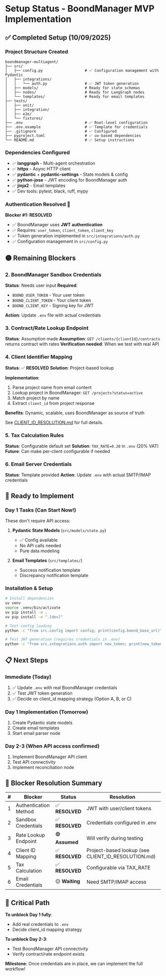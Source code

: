 # Setup Status - BoondManager MVP Implementation

## ✅ Completed Setup (10/09/2025)

### Project Structure Created
```
boondmanager-multiagent/
├── src/
│   ├── config.py                   # ✅ Configuration management with Pydantic
│   ├── integrations/
│   │   └── auth.py                 # ✅ JWT token generation
│   ├── models/                     # Ready for state schemas
│   ├── nodes/                      # Ready for LangGraph nodes
│   └── templates/                  # Ready for email templates
├── tests/
│   ├── unit/
│   ├── integration/
│   ├── e2e/
│   └── fixtures/
├── .env                            # ✅ Root-level configuration
├── .env.example                    # ✅ Template for credentials
├── .gitignore                      # ✅ Configured
├── pyproject.toml                  # ✅ uv-based dependencies
└── README.md                       # ✅ Setup instructions
```

### Dependencies Configured
- ✅ **langgraph** - Multi-agent orchestration
- ✅ **httpx** - Async HTTP client
- ✅ **pydantic** + **pydantic-settings** - State models & config
- ✅ **python-jose** - JWT encoding for BoondManager auth
- ✅ **jinja2** - Email templates
- ✅ Dev tools: pytest, black, ruff, mypy

### Authentication Resolved 🎉
**Blocker #1: RESOLVED**
- ✅ BoondManager uses **JWT authentication**
- ✅ Requires: `user_token`, `client_token`, `client_key`
- ✅ Token generation implemented in `src/integrations/auth.py`
- ✅ Configuration management in `src/config.py`

## 🟡 Remaining Blockers

### 2. BoondManager Sandbox Credentials
**Status**: Needs user input
**Required**:
- `BOOND_USER_TOKEN` - Your user token
- `BOOND_CLIENT_TOKEN` - Your client token
- `BOOND_CLIENT_KEY` - Signing key for JWT

**Action**: Update `.env` file with actual credentials

### 3. Contract/Rate Lookup Endpoint
**Status**: Assumption made
**Assumption**: `GET /clients/{clientId}/contracts` returns contract with rates
**Verification needed**: When we test with real API

### 4. Client Identifier Mapping
**Status**: ✅ **RESOLVED**
**Solution**: Project-based lookup

**Implementation**:
1. Parse project name from email content
2. Lookup project in BoondManager: `GET /projects?status=active`
3. Match project by name
4. Extract `client_id` from project response

**Benefits**: Dynamic, scalable, uses BoondManager as source of truth

See [CLIENT_ID_RESOLUTION.md](CLIENT_ID_RESOLUTION.md) for full details.

### 5. Tax Calculation Rules
**Status**: Configurable default set
**Solution**: `TAX_RATE=0.20` in `.env` (20% VAT)
**Future**: Can make per-client configurable if needed

### 6. Email Server Credentials
**Status**: Template provided
**Action**: Update `.env` with actual SMTP/IMAP credentials

## 🚀 Ready to Implement

### Day 1 Tasks (Can Start Now!)
These don't require API access:

1. **Pydantic State Models** (`src/models/state.py`)
   - ✅ Config available
   - No API calls needed
   - Pure data modeling

2. **Email Templates** (`src/templates/`)
   - Success notification template
   - Discrepancy notification template

### Installation & Setup

```bash
# Install dependencies
uv venv
source .venv/bin/activate
uv pip install -e .
uv pip install -e ".[dev]"

# Test config loading
python -c "from src.config import config; print(config.boond_base_url)"

# Test JWT generation (requires credentials in .env)
python -c "from src.integrations.auth import new_token; print(new_token())"
```

## 📋 Next Steps

### Immediate (Today)
1. ✅ Update `.env` with real BoondManager credentials
2. ✅ Test JWT token generation
3. ✅ Decide on client_id mapping strategy (Option A, B, or C)

### Day 1 Implementation (Tomorrow)
1. Create Pydantic state models
2. Create email templates
3. Start email parser node

### Day 2-3 (When API access confirmed)
1. Implement BoondManager API client
2. Test API connectivity
3. Implement reconciliation node

## 🎯 Blocker Resolution Summary

| # | Blocker | Status | Resolution |
|---|---------|--------|------------|
| 1 | Authentication Method | ✅ **RESOLVED** | JWT with user/client tokens |
| 2 | Sandbox Credentials | ✅ **RESOLVED** | Credentials configured in .env |
| 3 | Rate Lookup Endpoint | 🟢 **Assumed** | Will verify during testing |
| 4 | Client ID Mapping | ✅ **RESOLVED** | Project-based lookup (see CLIENT_ID_RESOLUTION.md) |
| 5 | Tax Calculation | ✅ **RESOLVED** | Configurable via TAX_RATE |
| 6 | Email Credentials | 🟡 **Waiting** | Need SMTP/IMAP access |

## 🔑 Critical Path

**To unblock Day 1 fully**:
- Add real credentials to `.env`
- Decide client_id mapping strategy

**To unblock Day 2-3**:
- Test BoondManager API connectivity
- Verify contract/rate endpoint exists

**Milestone**: Once credentials are in place, we can implement the full workflow!
